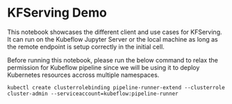 # KFServing Demo

This notebook showcases the different client and use cases for KFServing. It can run on the Kubeflow Jupyter Server or the local machine as long as
the remote endpoint is setup correctly in the initial cell.

Before running this notebook, please run the below command to relax the permission for Kubeflow pipeline since we will be using it to deploy Kubernetes
resources accross multiple namespaces.

```
kubectl create clusterrolebinding pipeline-runner-extend --clusterrole cluster-admin --serviceaccount=kubeflow:pipeline-runner
```
